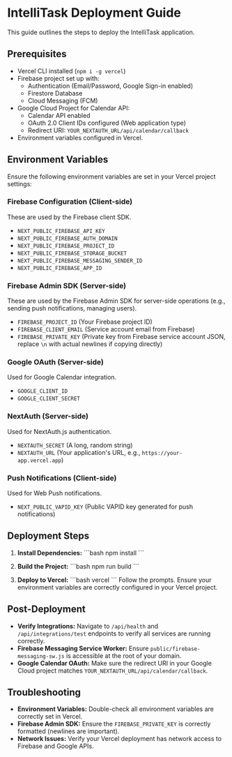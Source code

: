 # IntelliTask Deployment Guide

This guide outlines the steps to deploy the IntelliTask application.

## Prerequisites

- Vercel CLI installed (`npm i -g vercel`)
- Firebase project set up with:
  - Authentication (Email/Password, Google Sign-in enabled)
  - Firestore Database
  - Cloud Messaging (FCM)
- Google Cloud Project for Calendar API:
  - Calendar API enabled
  - OAuth 2.0 Client IDs configured (Web application type)
  - Redirect URI: `YOUR_NEXTAUTH_URL/api/calendar/callback`
- Environment variables configured in Vercel.

## Environment Variables

Ensure the following environment variables are set in your Vercel project settings:

### Firebase Configuration (Client-side)

These are used by the Firebase client SDK.

- `NEXT_PUBLIC_FIREBASE_API_KEY`
- `NEXT_PUBLIC_FIREBASE_AUTH_DOMAIN`
- `NEXT_PUBLIC_FIREBASE_PROJECT_ID`
- `NEXT_PUBLIC_FIREBASE_STORAGE_BUCKET`
- `NEXT_PUBLIC_FIREBASE_MESSAGING_SENDER_ID`
- `NEXT_PUBLIC_FIREBASE_APP_ID`

### Firebase Admin SDK (Server-side)

These are used by the Firebase Admin SDK for server-side operations (e.g., sending push notifications, managing users).

- `FIREBASE_PROJECT_ID` (Your Firebase project ID)
- `FIREBASE_CLIENT_EMAIL` (Service account email from Firebase)
- `FIREBASE_PRIVATE_KEY` (Private key from Firebase service account JSON, replace `\n` with actual newlines if copying directly)

### Google OAuth (Server-side)

Used for Google Calendar integration.

- `GOOGLE_CLIENT_ID`
- `GOOGLE_CLIENT_SECRET`

### NextAuth (Server-side)

Used for NextAuth.js authentication.

- `NEXTAUTH_SECRET` (A long, random string)
- `NEXTAUTH_URL` (Your application's URL, e.g., `https://your-app.vercel.app`)

### Push Notifications (Client-side)

Used for Web Push notifications.

- `NEXT_PUBLIC_VAPID_KEY` (Public VAPID key generated for push notifications)

## Deployment Steps

1.  **Install Dependencies:**
    \`\`\`bash
    npm install
    \`\`\`

2.  **Build the Project:**
    \`\`\`bash
    npm run build
    \`\`\`

3.  **Deploy to Vercel:**
    \`\`\`bash
    vercel
    \`\`\`
    Follow the prompts. Ensure your environment variables are correctly configured in your Vercel project.

## Post-Deployment

-   **Verify Integrations:**
    Navigate to `/api/health` and `/api/integrations/test` endpoints to verify all services are running correctly.
-   **Firebase Messaging Service Worker:**
    Ensure `public/firebase-messaging-sw.js` is accessible at the root of your domain.
-   **Google Calendar OAuth:**
    Make sure the redirect URI in your Google Cloud project matches `YOUR_NEXTAUTH_URL/api/calendar/callback`.

## Troubleshooting

-   **Environment Variables:** Double-check all environment variables are correctly set in Vercel.
-   **Firebase Admin SDK:** Ensure the `FIREBASE_PRIVATE_KEY` is correctly formatted (newlines are important).
-   **Network Issues:** Verify your Vercel deployment has network access to Firebase and Google APIs.
